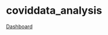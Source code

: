 # coviddata_analysis

[Dashboard](https://public.tableau.com/views/covid_analysis_16739819827010/Dashboard1?:language=en-US&:display_count=n&:origin=viz_share_link)
